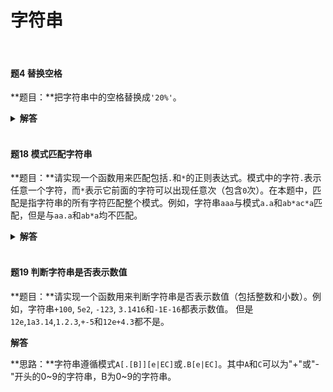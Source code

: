 # 字符串

</br>

#### 题4 替换空格

**题目：**把字符串中的空格替换成`'20%'`。

<details>

<summary><b>解答</b></summary>

**方法一：**
```python
s = input()
return s.replace(' ', '%20')
```

**方法二：**
```python
s = input()
res = ''
for i in range(len(s) - 1, -1, -1):
    if s[i] == ' ':
        res = '20%' + res
    else:
        res = s[i] + res
print(res)
```

</details>

</br>

#### 题18 模式匹配字符串

**题目：**请实现一个函数用来匹配包括`.`和`*`的正则表达式。模式中的字符`.`表示任意一个字符，而`*`表示它前面的字符可以出现任意次（包含`0`次）。在本题中，匹配是指字符串的所有字符匹配整个模式。例如，字符串`aaa`与模式`a.a`和`ab*ac*a`匹配，但是与`aa.a`和`ab*a`均不匹配。

<details>

<summary><b>解答</b></summary>

**思路：**
- 若`s`和`pattern`都是空字符，return True。
- 若`s`非空，`pattern`为空，return False。
- 若`pattern[1] == '*'`：</br>
  若`pattern[0] == '.'` or `pattern[0] == s[0]`，则1）s不变，pattern后移2位，2）s后移1位，pattern后移2位，3）s后移1位，pattern不变。</br>
  否则，s不变，pattern后移2位。
- 若`pattern[1] != '*'`：若pattern[0] == '.' or pattern[0] == s[0]，则s后移1位，pattern后移1位。否则 return False。

```python
def match(self, s: str, pattern: str) -> bool:
    if len(s) == len(pattern) == 0:
        return True
    elif len(s) != len(pattern) == 0:
        return False
    if len(pattern) > 1 and pattern[1] == '*':
        if len(s) and (s[0] == pattern[0] or pattern[0] == '.'):
            return self.match(s, pattern[2:]) or self.match(s[1:], pattern[2:]) or self.match(s[1:], pattern)
        else:
            return self.match(s, pattern[2:])
    elif len(s) and (pattern[0] == '.' or pattern[0] == s[0]):
        return self.match(s[1:], pattern[1:])
    return False
```

</details>

</br>

#### 题19 判断字符串是否表示数值

**题目：**请实现一个函数用来判断字符串是否表示数值（包括整数和小数）。例如，字符串`+100`, `5e2`, `-123`, `3.1416`和`-1E-16`都表示数值。 但是`12e`,`1a3.14`,`1.2.3`,`+-5`和`12e+4.3`都不是。

<!-- <details> -->

<summary><b>解答</b></summary>

**思路：**字符串遵循模式`A[.[B]][e|EC]`或`.B[e|EC]`。其中`A`和`C`可以为"+"或"-"开头的0~9的字符串，B为0~9的字符串。

</details>